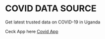 # COVID DATA SOURCE
Get latest trusted data on COVID-19 in Uganda

Ceck App here [Covid App](https://covid.linearc.biz/)
